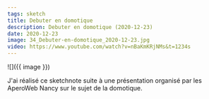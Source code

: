 ```yaml
---
tags: sketch
title: Debuter en domotique
description: Debuter en domotique (2020-12-23)
date: 2020-12-23
image: 34_Debuter-en-domotique_2020-12-23.jpg
video: https://www.youtube.com/watch?v=nBaKmKRjNMs&t=1234s
---
```


![]({{ image }}) 

<p>
    J'ai réalisé ce sketchnote suite à une présentation organisé par les AperoWeb Nancy
    sur le sujet de la domotique.
</p>